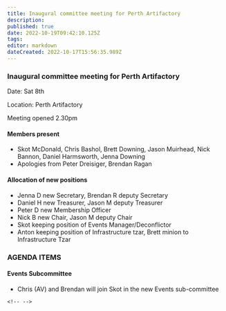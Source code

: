 ```yaml
---
title: Inaugural committee meeting for Perth Artifactory
description: 
published: true
date: 2022-10-19T09:42:10.125Z
tags: 
editor: markdown
dateCreated: 2022-10-17T15:56:35.989Z
---
```


### Inaugural committee meeting for Perth Artifactory

Date: Sat 8th

Location: Perth Artifactory

Meeting opened 2.30pm

#### Members present

-   Skot McDonald, Chris Bashol, Brett Downing, Jason Muirhead, Nick Bannon, Daniel Harmsworth, Jenna Downing
-   Apologies from Peter Dreisiger, Brendan Ragan

#### Allocation of new positions

-   Jenna D new Secretary, Brendan R deputy Secretary
-   Daniel H new Treasurer, Jason M deputy Treasurer
-   Peter D new Membership Officer
-   Nick B new Chair, Jason M deputy Chair
-   Skot keeping position of Events Manager/Deconflictor
-   Anton keeping position of Infrastructure tzar, Brett minion to Infrastructure Tzar

### AGENDA ITEMS

#### Events Subcommittee

-   Chris (AV) and Brendan will join Skot in the new Events sub-committee

```{=html}
<!-- -->
```
-   ACTION Will start wrangling organisers to decide on dates (esp Arduino events), perhaps put up a year planner above the bar

```{=html}
<!-- -->
```
-   Skot has a few audio events in mind, Industrial and Solid State, which should be good money-raisers

```{=html}
<!-- -->
```
-   Skot remembers there is a Crypto party coming up

#### Infrastructure subcommittee

-   ACTION

\- Lighting rig

\- Washing machine, dishwasher

\- Backyard plan

\- Gantry crane with guard-shark

#### Former Treasurer's Comments

-   Jason: today we are sitting at \$2403, needs to be more like \$3600 after rent?

```{=html}
<!-- -->
```
-   skip bin has been getting much use and has crept up to \$100 /month (included in prev figures provided in AGM treasurer report)

#### Approve membership list

-   one new member, David Lark, as of this month. No new members in August

```{=html}
<!-- -->
```
-   3 new associates who have paperwork and will join up soon

```{=html}
<!-- -->
```
-   David Lark accepted, passed unanimously

### GENERAL BUSINESS

#### Fundraising

-   Nick spoke to his girlfriend who works at Masters, they are booked up until next year both sat/sun. huge queues.

```{=html}
<!-- -->
```
-   We've already tried Bunnings, but they don't know what a Hackerspace is. Too much red tape.

```{=html}
<!-- -->
```
-   Is it worth the TIME? Just need someone who is willing to push it

```{=html}
<!-- -->
```
-   ACTION Nick, Anton to visit Bunnings and write a ltter to head office

```{=html}
<!-- -->
```
-   Committee approves the formation of the fundraising subcommittee comprised of Nick, Anton, and other volunteers from the list

#### Next meeting

-   Next meeting in a month for those settling into new roles

```{=html}
<!-- -->
```
-   Sat October 6th 11am

```{=html}
<!-- -->
```
-   Skot suggests that meetings be broadcast more broadly to get the general membership more involved, especially for sub-committees.

```{=html}
<!-- -->
```
-   ACTION Send a link out with minutes to core so that the general membership can actually read them

#### Correspondence (lasercutter)

-   Daniel has been tipped off about a cheap back-up lasercutter option failing Lotterywest

```{=html}
<!-- -->
```
-   one like they use at TAFE: 80W 5500

```{=html}
<!-- -->
```
-   cheaper option! 40W 3500 - no raster, much less features.. but cuts stuff

```{=html}
<!-- -->
```
-   Nick suggests raising 5500 is almost as easy to raise as 3500..

```{=html}
<!-- -->
```
-   We're almost at 4 month wait for Lottery West to get back to us

```{=html}
<!-- -->
```
-   ACTION Daniel to chase that up. Grant Chaser

```{=html}
<!-- -->
```
-   Grant Subcommittee formed: Daniel: tech-related grants, Jenna: Art-related grants, Skot: Audio-reated grants

```{=html}
<!-- -->
```
-   ACTION Daniel and Jenna and Brett and Anton to work with Adam (TAFE) on a fabrication workshop for creatives

```{=html}
<!-- -->
```
-   ACTION Skot to get the window cad machines all set up (vcarve, visual studio, blender, \$99 Alibra? putty) ready for running CAD/CAM classes

```{=html}
<!-- -->
```
-   ACTION make sure committee gets all the committee stuff (wiki permissions etc)

##### Meeting closed 3pm with consumption of beer

### ACTION summary

-   ACTION Skot will start wrangling organisers to decide on dates (esp Arduino events), perhaps put up a year planner above the bar

```{=html}
<!-- -->
```
-   ACTION Nick, Anton to visit Bunnings and write a letter to head office

```{=html}
<!-- -->
```
-   ACTION Jenna send a link out with minutes to core so that the general membership can actually read them

```{=html}
<!-- -->
```
-   ACTION infrastructure sub-committee

\- Lighting rig

\- Washing machine, dishwasher

\- Backyard plan

\- Gantry crane with guard shark

-   ACTION Daniel to chase up Lottery West

```{=html}
<!-- -->
```
-   ACTION Daniel and Jenna and Brett and Anton to work with Adam (TAFE) on a fabrication workshop for creatives

```{=html}
<!-- -->
```
-   ACTION Skot to get the window cad machines all set up (Vcarve, visual studio, blender, \$99 Alibra? putty) ready for running CAD/CAM classes

```{=html}
<!-- -->
```
-   ACTION Daniel make sure committee gets all the committee stuff (wiki permissions etc)
